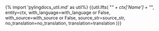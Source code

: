 {% import 'pylingdocs_util.md' as util%}
{{util.lfts(
    "<i>" + ctx['Name'] + "</i>",
    entity=ctx,
    with_language=with_language or False,
    with_source=with_source or False,
    source_str=source_str,
    no_translation=no_translation,
    translation=translation
)}}